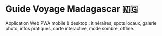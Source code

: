 # Guide Voyage Madagascar 🇲🇬
Application Web PWA mobile & desktop : itinéraires, spots locaux, galerie photo, infos pratiques, carte interactive, mode sombre, offline.